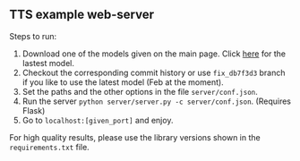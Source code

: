 ## TTS example web-server
Steps to run:
1. Download one of the models given on the main page. Click [here](https://drive.google.com/drive/folders/1Q6BKeEkZyxSGsocK2p_mqgzLwlNvbHFJ?usp=sharing) for the lastest model.
2. Checkout the corresponding commit history or use ```fix_db7f3d3``` branch if you like to use the latest model (Feb at the moment).
3. Set the paths and the other options in the file ```server/conf.json```.
4. Run the server ```python server/server.py -c server/conf.json```. (Requires Flask)
5. Go to ```localhost:[given_port]``` and enjoy.

For high quality results, please use the library versions shown in the ```requirements.txt``` file.
